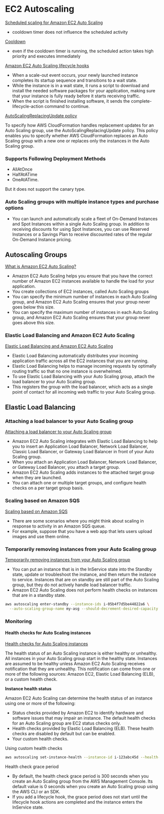# EC2 Autoscaling


[Scheduled scaling for Amazon EC2 Auto Scaling](https://docs.aws.amazon.com/autoscaling/ec2/userguide/schedule_time.html)

- cooldown timer does not influence the scheduled activity

[Cooldown](https://docs.aws.amazon.com/autoscaling/ec2/userguide/Cooldown.html)

- even if the cooldown timer is running, the scheduled action takes high priority and executes immediately

[Amazon EC2 Auto Scaling lifecycle hooks](https://docs.aws.amazon.com/autoscaling/ec2/userguide/lifecycle-hooks.html)

- When a scale-out event occurs, your newly launched instance completes its startup sequence and transitions to a wait state. 
- While the instance is in a wait state, it runs a script to download and install the needed software packages for your application, 
  making sure that your instance is fully ready before it starts receiving traffic. 
- When the script is finished installing software, it sends the complete-lifecycle-action command to continue.

[AutoScalingReplacingUpdate policy](https://docs.aws.amazon.com/AWSCloudFormation/latest/UserGuide/aws-attribute-updatepolicy.html)

To specify how AWS CloudFormation handles replacement updates for an Auto Scaling group, use the AutoScalingReplacingUpdate policy. This policy enables you to specify whether AWS CloudFormation replaces an Auto Scaling group with a new one or replaces only the instances in the Auto Scaling group.

### Supports Following Deployment Methods

- AllAtOnce
- HalfAtATime
- OneAtATime. 


But it does not support the canary type.

### Auto Scaling groups with multiple instance types and purchase options

- You can launch and automatically scale a fleet of On-Demand Instances and Spot Instances within a single Auto Scaling group. In addition to receiving discounts for using Spot Instances, you can use Reserved Instances or a Savings Plan to receive discounted rates of the regular On-Demand Instance pricing.




## Autoscaling Groups

[What is Amazon EC2 Auto Scaling?](https://docs.aws.amazon.com/autoscaling/ec2/userguide/what-is-amazon-ec2-auto-scaling.html)

- Amazon EC2 Auto Scaling helps you ensure that you have the correct number of Amazon EC2 instances available to handle the load for your application. 
- You create collections of EC2 instances, called Auto Scaling groups
- You can specify the minimum number of instances in each Auto Scaling group, and Amazon EC2 Auto Scaling ensures that your group never goes below this size. 
- You can specify the maximum number of instances in each Auto Scaling group, and Amazon EC2 Auto Scaling ensures that your group never goes above this size.


### Elastic Load Balancing and Amazon EC2 Auto Scaling

[Elastic Load Balancing and Amazon EC2 Auto Scaling](https://docs.aws.amazon.com/autoscaling/ec2/userguide/autoscaling-load-balancer.html)

- Elastic Load Balancing automatically distributes your incoming application traffic across all the EC2 instances that you are running. 
- Elastic Load Balancing helps to manage incoming requests by optimally routing traffic so that no one instance is overwhelmed.
- To use Elastic Load Balancing with your Auto Scaling group, attach the load balancer to your Auto Scaling group.
- This registers the group with the load balancer, which acts as a single point of contact for all incoming web traffic to your Auto Scaling group.

## Elastic Load Balancing

### Attaching a load balancer to your Auto Scaling group

[Attaching a load balancer to your Auto Scaling group](https://docs.aws.amazon.com/autoscaling/ec2/userguide/attach-load-balancer-asg.html)

- Amazon EC2 Auto Scaling integrates with Elastic Load Balancing to help you to insert an Application Load Balancer, Network Load Balancer, Classic Load Balancer, or Gateway Load Balancer in front of your Auto Scaling group.
- When you attach an Application Load Balancer, Network Load Balancer, or Gateway Load Balancer, you attach a target group. 
- Amazon EC2 Auto Scaling adds instances to the attached target group when they are launched. 
- You can attach one or multiple target groups, and configure health checks on a per target group basis.

### Scaling based on Amazon SQS

[Scaling based on Amazon SQS](https://docs.aws.amazon.com/autoscaling/ec2/userguide/as-using-sqs-queue.html)

- There are some scenarios where you might think about scaling in response to activity in an Amazon SQS queue. 
- For example, suppose that you have a web app that lets users upload images and use them online.

### Temporarily removing instances from your Auto Scaling group

[Temporarily removing instances from your Auto Scaling group](https://docs.aws.amazon.com/autoscaling/ec2/userguide/as-enter-exit-standby.html)

- You can put an instance that is in the InService state into the Standby state, update or troubleshoot the instance, and then return the instance to service. Instances that are on standby are still part of the Auto Scaling group, but they do not actively handle load balancer traffic.
- Amazon EC2 Auto Scaling does not perform health checks on instances that are in a standby state.

```bash
aws autoscaling enter-standby --instance-ids i-05b4f7d5be44822a6 \
  --auto-scaling-group-name my-asg --should-decrement-desired-capacity
```


### Monitoring

#### Health checks for Auto Scaling instances

[Health checks for Auto Scaling instances](https://docs.aws.amazon.com/autoscaling/ec2/userguide/healthcheck.html)

The health status of an Auto Scaling instance is either healthy or unhealthy. All instances in your Auto Scaling group start in the healthy state. Instances are assumed to be healthy unless Amazon EC2 Auto Scaling receives notification that they are unhealthy. This notification can come from one or more of the following sources: Amazon EC2, Elastic Load Balancing (ELB), or a custom health check.

**Instance health status**

Amazon EC2 Auto Scaling can determine the health status of an instance using one or more of the following:

- Status checks provided by Amazon EC2 to identify hardware and software issues that may impair an instance. The default health checks for an Auto Scaling group are EC2 status checks only.
- Health checks provided by Elastic Load Balancing (ELB). These health checks are disabled by default but can be enabled.
- Your custom health checks.

Using custom health checks

```bash
aws autoscaling set-instance-health --instance-id i-123abc45d --health-status Unhealthy
```

Health check grace period

- By default, the health check grace period is 300 seconds when you create an Auto Scaling group from the AWS Management Console. Its default value is 0 seconds when you create an Auto Scaling group using the AWS CLI or an SDK.
- If you add a lifecycle hook, the grace period does not start until the lifecycle hook actions are completed and the instance enters the InService state.


